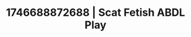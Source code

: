 ---
categories:
- Erotic audiobooks
- AI-generated
- Bare skin
- Tattooed beauties
- ASMR
- After dark play
- Cosplay
- Lustful close-up
image: /assets/images/1746688872688.jpg
layout: post
seo:
  description: Featured content with exclusive Scat Fetish, ABDL Play. HD images available.
  keywords: Scat Fetish, ABDL Play
  og_image: /assets/images/1746688872688.jpg
  schema_type: VisualArtwork
tags:
- ABDL Play
- Scat Fetish
- '#1746688872688'
title: 1746688872688 | Scat Fetish ABDL Play
---